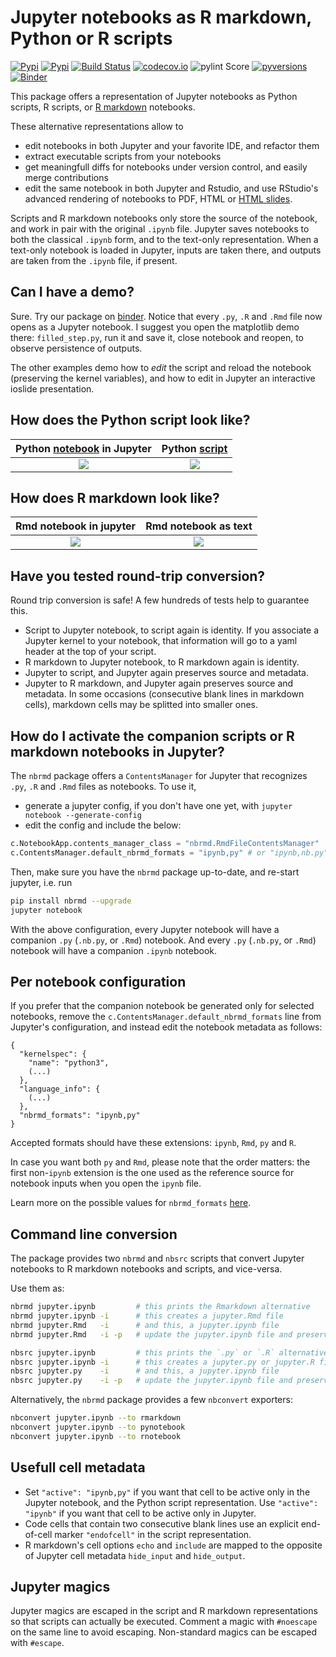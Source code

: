 # Jupyter notebooks as R markdown, Python or R scripts

[![Pypi](https://img.shields.io/pypi/v/nbrmd.svg)](https://pypi.python.org/pypi/nbrmd)
[![Pypi](https://img.shields.io/pypi/l/nbrmd.svg)](https://pypi.python.org/pypi/nbrmd)
[![Build Status](https://travis-ci.com/mwouts/nbrmd.svg?branch=master)](https://travis-ci.com/mwouts/nbrmd)
[![codecov.io](https://codecov.io/github/mwouts/nbrmd/coverage.svg?branch=master)](https://codecov.io/github/mwouts/nbrmd?branch=master)
![pylint Score](https://mperlet.github.io/pybadge/badges/9.6.svg)
[![pyversions](https://img.shields.io/pypi/pyversions/nbrmd.svg)](https://pypi.python.org/pypi/nbrmd)
[![Binder](https://mybinder.org/badge.svg)](https://mybinder.org/v2/gh/mwouts/nbrmd/master?filepath=demo)

This package offers a representation of Jupyter notebooks as Python scripts, R scripts, or [R markdown](https://rmarkdown.rstudio.com/) notebooks. 

These alternative representations allow to
- edit notebooks in both Jupyter and your favorite IDE, and refactor them
- extract executable scripts from your notebooks
- get meaningfull diffs for notebooks under version control, and easily merge contributions
- edit the same notebook in both Jupyter and Rstudio, and use RStudio's advanced rendering of notebooks to PDF, HTML or [HTML slides](https://rmarkdown.rstudio.com/ioslides_presentation_format.html).

Scripts and R markdown notebooks only store the source of the notebook, and work in pair with the original `.ipynb` file. Jupyter saves notebooks to both the classical `.ipynb` form, and to the text-only representation. When a text-only notebook is loaded in Jupyter, inputs are taken there, and outputs are taken from the `.ipynb` file, if present.

## Can I have a demo?

Sure. Try our package on [binder](https://mybinder.org/v2/gh/mwouts/nbrmd/master?filepath=demo). Notice that every `.py`, `.R` and `.Rmd` file now opens as a Jupyter notebook. I suggest you open the matplotlib demo there: `filled_step.py`, run it and save it, close notebook and reopen, to observe persistence of outputs. 

The other examples demo how to *edit* the script and reload the notebook (preserving the kernel variables), and how to edit in Jupyter an interactive ioslide presentation.

## How does the Python script look like?

Python [notebook](https://mybinder.org/v2/gh/mwouts/nbrmd/master?filepath=tests/python_notebook_sample.py) in Jupyter  | Python [script](https://github.com/mwouts/nbrmd/blob/master/tests/python_notebook_sample.py)
:--------------------------:|:-----------------------:
![](https://raw.githubusercontent.com/mwouts/nbrmd/master/img/python_notebook.png)   | ![](https://raw.githubusercontent.com/mwouts/nbrmd/master/img/python_source.png)

## How does R markdown look like?

Rmd notebook in jupyter     | Rmd notebook as text
:--------------------------:|:-----------------------:
![](https://raw.githubusercontent.com/mwouts/nbrmd/master/img/rmd_notebook.png)   | ![](https://raw.githubusercontent.com/mwouts/nbrmd/master/img/rmd_in_text_editor.png)

## Have you tested round-trip conversion?

Round trip conversion is safe! A few hundreds of tests help to guarantee this.
- Script to Jupyter notebook, to script again is identity. If you
associate a Jupyter kernel to your notebook, that information will go to
a yaml header at the top of your script.
- R markdown to Jupyter notebook, to R markdown again is identity. 
- Jupyter to script, and Jupyter again preserves source and metadata.
- Jupyter to R markdown, and Jupyter again preserves source and metadata.
In some occasions (consecutive blank lines in markdown cells), markdown cells may
be splitted into smaller ones.

## How do I activate the companion scripts or R markdown notebooks in Jupyter?

The `nbrmd` package offers a `ContentsManager` for Jupyter that recognizes
`.py`, `.R` and `.Rmd` files as notebooks. To use it,
- generate a jupyter config, if you don't have one yet, with `jupyter notebook --generate-config`
- edit the config and include the below:
```python
c.NotebookApp.contents_manager_class = "nbrmd.RmdFileContentsManager"
c.ContentsManager.default_nbrmd_formats = "ipynb,py" # or "ipynb,nb.py" # or "ipynb,Rmd"
```

Then, make sure you have the `nbrmd` package up-to-date, and re-start jupyter, i.e. run
```bash
pip install nbrmd --upgrade
jupyter notebook
```

With the above configuration, every Jupyter notebook will have a companion `.py` (`.nb.py`, or `.Rmd`) notebook. And every `.py` (`.nb.py`, or `.Rmd`) notebook will have a companion `.ipynb` notebook.


## Per notebook configuration

If you prefer that the companion notebook be generated only for selected notebooks,
remove the `c.ContentsManager.default_nbrmd_formats` line from Jupyter's
configuration, and instead edit the notebook metadata as follows:
```
{
  "kernelspec": {
    "name": "python3",
    (...)
  },
  "language_info": {
    (...)
  },
  "nbrmd_formats": "ipynb,py"
}
```

Accepted formats should have these extensions: `ipynb`, `Rmd`, `py` and `R`.

In case you want both `py` and `Rmd`, please note that the
order matters: the first non-`ipynb` extension
is the one used as the reference source for notebook inputs when you open the `ipynb` file.

Learn more on the possible values for `nbrmd_formats` [here](https://github.com/mwouts/nbsrc/issues/5#issuecomment-414093471).

## Command line conversion

The package provides two `nbrmd` and `nbsrc` scripts that convert Jupyter notebooks to R markdown notebooks and scripts, and vice-versa.

Use them as:
```bash
nbrmd jupyter.ipynb         # this prints the Rmarkdown alternative
nbrmd jupyter.ipynb -i      # this creates a jupyter.Rmd file
nbrmd jupyter.Rmd   -i      # and this, a jupyter.ipynb file
nbrmd jupyter.Rmd   -i -p   # update the jupyter.ipynb file and preserve outputs that correspond to unchanged inputs

nbsrc jupyter.ipynb         # this prints the `.py` or `.R` alternative
nbsrc jupyter.ipynb -i      # this creates a jupyter.py or jupyter.R file
nbsrc jupyter.py    -i      # and this, a jupyter.ipynb file
nbsrc jupyter.py    -i -p   # update the jupyter.ipynb file and preserve outputs that correspond to unchanged inputs
```

Alternatively, the `nbrmd` package provides a few `nbconvert` exporters:
```bash
nbconvert jupyter.ipynb --to rmarkdown
nbconvert jupyter.ipynb --to pynotebook
nbconvert jupyter.ipynb --to rnotebook
```

## Usefull cell metadata

- Set `"active": "ipynb,py"` if you want that cell to be active only in the Jupyter notebook, and the Python script representation. Use `"active": "ipynb"` if you want that cell to be active only in Jupyter.
- Code cells that contain two consecutive blank lines use an explicit end-of-cell marker `"endofcell"` in the script representation.
- R markdown's cell options `echo` and `include` are mapped to the opposite of Jupyter cell metadata `hide_input` and `hide_output`.

## Jupyter magics

Jupyter magics are escaped in the script and R markdown representations so that scripts can actually be executed. Comment a magic with `#noescape` on the same line to avoid escaping. Non-standard magics can be escaped with `#escape`.
